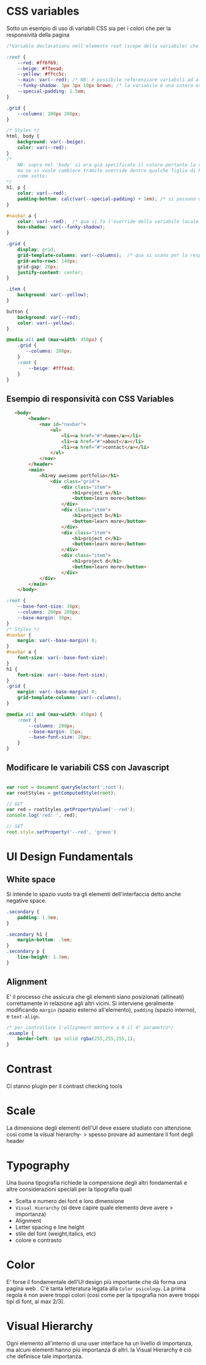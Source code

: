 # CSS variables

Sotto un esempio di uso di variabili CSS sia per i colori che per la responsività della pagina

```css
/*Variable declarations nell'elemento root (scope della variabile) che ha una specificità > del tag 'html' */

:root {
    --red: #ff6f69;
    --beige: #ffeead;
    --yellow: #ffcc5c;
    --main: var(--red); /* NB: è possibile referenziare variabili ad altre ma se --red sotto nel CSS cambia non viene --main !!!! */
    --funky-shadow: 3px 3px 10px brown; /* la variabile è una intera espressione */
    --special-padding: 1.5em;
}

.grid {
    --columns: 200px 200px;
}

/* Styles */
html, body {
    background: var(--beige); 
    color: var(--red);
}
/* 
    NB: sopra nel 'body' si era già specificato il colore pertanto la dichiarazione sotto potrebbe essere inutile
    ma se si vuole cambiare tramite override dentro qualche figlio di h1, p si deve necessariamente 'referenziare'
    come sotto:
*/
h1, p {
    color: var(--red);
    padding-bottom: calc(var(--special-padding) + 1em); /* si possono usare variabili con calc */
}

#navbar a {
    color: var(--red);  /* qua si fa l'override della variabile locale */
    box-shadow: var(--funky-shadow);
}

.grid {
    display: grid;
    grid-template-columns: var(--columns);  /* qua si usano per la resposività  */
    grid-auto-rows: 140px;
    grid-gap: 20px;
    justify-content: center;
}

.item {
    background: var(--yellow);
}

button {
    background: var(--red);
    color: var(--yellow);
}

@media all and (max-width: 450px) {
    .grid {
       --columns: 200px;   
    }
    :root {
        --beige: #fffead;
    }
}
```

## Esempio di responsività con CSS Variables

```html
   <body>
        <header>
            <nav id="navbar">
                <ul>
                    <li><a href="#">home</a></li>
                    <li><a href="#">about</a></li>
                    <li><a href="#">contact</a></li>
                </ul>
            </nav>
        </header>
        <main>
            <h1>my awesome portfolio</h1>
                <div class="grid">
                    <div class="item">
                        <h1>project a</h1>
                        <button>learn more</button>
                    </div>
                    <div class="item">
                        <h1>project b</h1>
                        <button>learn more</button>
                    </div>
                    <div class="item">
                        <h1>project c</h1>
                        <button>learn more</button>
                    </div>
                    <div class="item">
                        <h1>project d</h1>
                        <button>learn more</button>
                    </div>
            </div>
        </main>
    </body>
```

```css
:root {
    --base-font-size: 30px;
    --columns: 200px 200px;
    --base-margin: 30px;
}
/* Styles */
#navbar {
    margin: var(--base-margin) 0;
}
#navbar a {
    font-size: var(--base-font-size);
}
h1 {
    font-size: var(--base-font-size);
}
.grid {
    margin: var(--base-margin) 0;
    grid-template-columns: var(--columns);
}

@media all and (max-width: 450px) {
    :root {
        --columns: 200px;
        --base-margin: 15px;
        --base-font-size: 20px;
    }
}
```

## Modificare le variabili CSS con Javascript

```javascript

var root = document.querySelector(':root');
var rootStyles = getComputedStyle(root);

// GET
var red = rootStyles.getPropertyValue('--red');
console.log('red: ', red);

// SET
root.style.setProperty('--red', 'green')
```

# UI Design Fundamentals

## White space
Si intende lo spazio vuoto tra gli elementi dell'interfaccia detto anche negative space.
```css
.secondary {
    padding: 1.9em;
}

.secondary h1 {
    margin-bottom: .5em;
}
.secondary p {
    line-height: 1.3em;
}
```
## Alignment
E' il processo che assicura che gli elementi siano posizionati (allineati) correttamente in relazione agli altri vicini.
Si interviene geralmente modificando `margin` (spazio esterno all'elemento), `padding` (spazio interno), e `text-align`.
```css
/* per controllare l'allignment mettere a 0 il 4° parametro*/
.example {
    border-left: 1px solid rgba(255,255,255,1);
}
```
# Contrast
Ci stanno plugin per il contrast checking tools

# Scale
La dimensione degli elementi dell'UI deve essere studiato con attenzione così come la visual hierarchy- > spesso provare ad aumentare il font degli header

# Typography 
Una buona tipografia richiede la compensione degli altri fondamentali e altre considerazioni speciali per la tipografia quali
- Scelta e numero dei font e loro dimensione
- `Visual Hierarchy` (si deve capire quale elemento deve avere > importanza)
- Alignment
- Letter spacing e line height
- stile del font (weight,italics, etc)
- colore e contrasto

# Color
E' forse il fondamentale dell'UI design più importante che dà forma una pagina web . C'è tanta letteratura legata alla `Color psicology`. La prima regola è non avere troppi colori (così come per la tipografia non avere troppi tipi di font, al max 2/3).


# Visual Hierarchy
Ogni elemento all'interno di una user interface ha un livello di importanza, ma alcuni elementi hanno più importanza di altri. la Visual Hierarchy è ciò che definisce tale importanza.


